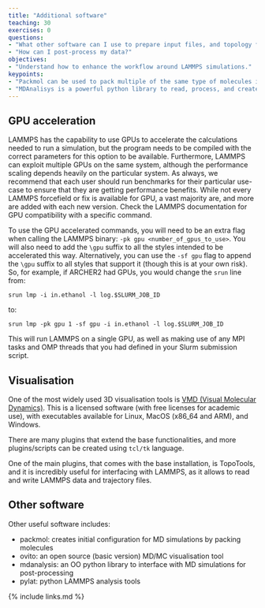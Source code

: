 ```yaml
---
title: "Additional software"
teaching: 30
exercises: 0
questions:
- "What other software can I use to prepare input files, and topology files?"
- "How can I post-process my data?"
objectives:
- "Understand how to enhance the workflow around LAMMPS simulations."
keypoints:
- "Packmol can be used to pack multiple of the same type of molecules into one topology file."
- "MDAnalisys is a powerful python library to read, process, and create LAMMPS files."
---
```



## GPU acceleration

LAMMPS has the capability to use GPUs to accelerate the calculations
needed to run a simulation, but the program needs to be compiled with the
correct parameters for this option to be available. Furthermore, LAMMPS can
exploit multiple GPUs on the same system, although the performance scaling
depends heavily on the particular system. As always, we recommend that each
user should run benchmarks for their particular use-case to ensure that they
are getting performance benefits. While not every LAMMPS forcefield or fix is
available for GPU, a vast majority are, and more are added with each new
version. Check the LAMMPS documentation for GPU compatibility with a specific
command.

To use the GPU accelerated commands, you will need to be an extra flag when
calling the LAMMPS binary: `-pk gpu <number_of_gpus_to_use>`. You will also
need to add the `\gpu` suffix to all the styles intended to be accelerated
this way. Alternatively, you can use the `-sf gpu` flag to append the `\gpu`
suffix to all styles that support it (though this is at your own risk). So,
for example, if ARCHER2 had GPUs, you would change the `srun` line from:

```
srun lmp -i in.ethanol -l log.$SLURM_JOB_ID
```

to:

```
srun lmp -pk gpu 1 -sf gpu -i in.ethanol -l log.$SLURM_JOB_ID
```

This will run LAMMPS on a single GPU, as well as making use of any MPI tasks
and OMP threads that you had defined in your Slurm submission script.

## Visualisation

One of the most widely used 3D visualisation tools is
[VMD (Visual Molecular Dynamics)](https://www.ks.uiuc.edu/Research/vmd/). This
is a licensed software (with free licenses for academic use), with executables
available for Linux, MacOS (x86\_64 and ARM), and Windows.

There are many plugins that extend the base functionalities, and more
plugins/scripts can be created using `tcl/tk` language.

One of the main plugins, that comes with the base installation, is TopoTools,
and it is incredibly useful for interfacing with LAMMPS, as it allows to read
and write LAMMPS data and trajectory files.

## Other software

Other useful software includes:
- packmol: creates initial configuration for MD simulations by packing molecules
- ovito: an open source (basic version) MD/MC visualisation tool
- mdanalysis: an OO python library to interface with MD simulations for post-processing
- pylat: python LAMMPS analysis tools

{% include links.md %}
